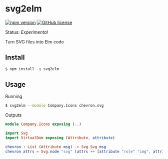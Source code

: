 # svg2elm

[![npm version](https://img.shields.io/npm/v/svg2elm.svg)](https://www.npmjs.com/package/svg2elm) [![GitHub license](https://img.shields.io/badge/license-MIT-lightgrey.svg?maxAge=2592000)](LICENSE)

Status: *Experimental*

Turn SVG files into Elm code

## Install

```sh
$ npm install -g svg2elm
```

## Usage

Running

```sh
$ svg2elm --module Company.Icons chevron.svg
```

Outputs

```elm
module Company.Icons exposing (..)

import Svg
import VirtualDom exposing (Attribute, attribute)

chevron : List (Attribute msg) -> Svg.Svg msg
chevron attrs = Svg.node "svg" (attrs ++ [attribute "role" "img", attribute "xmlns" "http://www.w3.org/2000/svg", attribute "viewBox" "0 0 448 512"]) [ Svg.node "path"( [attribute "d" "M207.029 381.476L12.686 187.132c-9.373-9.373-9.373-24.569 0-33.941l22.667-22.667c9.357-9.357 24.522-9.375 33.901-.04L224 284.505l154.745-154.021c9.379-9.335 24.544-9.317 33.901.04l22.667 22.667c9.373 9.373 9.373 24.569 0 33.941L240.971 381.476c-9.373 9.372-24.569 9.372-33.942 0z"]) []]
```

